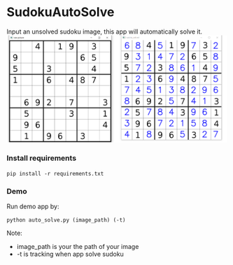 # SudokuAutoSolve
Input an unsolved sudoku image, this app will automatically solve it.
![image info](./test_images/solved.png)
### Install requirements
```pip
pip install -r requirements.txt
``` 
### Demo
Run demo app by:
```pip
python auto_solve.py (image_path) (-t)
```
Note:
 - image_path is your the path of your image
 - -t is tracking when app solve sudoku


